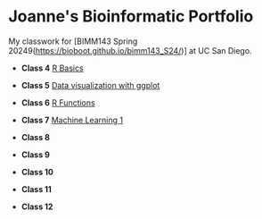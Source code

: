 # Joanne's Bioinformatic Portfolio
My classwork for [BIMM143 Spring 20249(https://bioboot.github.io/bimm143_S24/)] at UC San Diego.

- **Class 4** [R Basics](https://github.com/joeoe1114/bimm143_github/blob/main/class04/bimm-143-class-4.pdf)

- **Class 5** [Data visualization with ggplot](class05/class05.md)

- **Class 6** [R Functions](class06/class06.md)

- **Class 7** [Machine Learning 1](class07/class07.md)

- **Class 8** []()

- **Class 9**

- **Class 10**

- **Class 11**

- **Class 12** 
